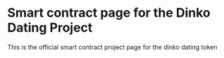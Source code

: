 # Smart contract page for the Dinko Dating Project

This is the official smart contract project page for the dinko dating token
